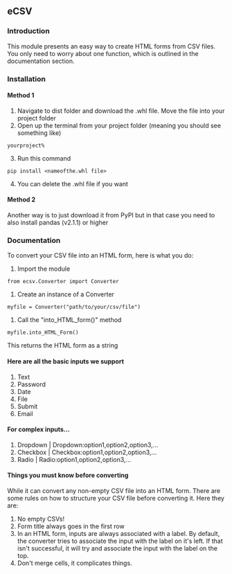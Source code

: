 ## eCSV
### Introduction
This module presents an easy way to create HTML forms from CSV files. You only need to worry about one function, which is outlined in the documentation section.
### Installation
#### Method 1
1. Navigate to dist folder and download the .whl file. Move the file into your project folder
2. Open up the terminal from your project folder (meaning you should see something like)
```
yourproject% 
```
3. Run this command
```
pip install <nameofthe.whl file>
```
4. You can delete the .whl file if you want
#### Method 2
Another way is to just download it from PyPI but in that case you need to also install pandas (v2.1.1) or higher
### Documentation
To convert your CSV file into an HTML form, here is what you do: 
1. Import the module
```
from ecsv.Converter import Converter
```
1. Create an instance of a Converter
```
myfile = Converter("path/to/your/csv/file")
```
1. Call the "into_HTML_form()" method
```
myfile.into_HTML_Form()
```
This returns the HTML form as a string
#### Here are all the basic inputs we support
1. Text
2. Password
3. Date
4. File
5. Submit
6. Email
#### For complex inputs...
1. Dropdown | Dropdown:option1,option2,option3,...
2. Checkbox | Checkbox:option1,option2,option3,...
3. Radio | Radio:option1,option2,option3,...
#### Things you must know before converting
While it can convert any non-empty CSV file into an HTML form. There are some rules on how to structure your CSV file before converting it. Here they are:
1. No empty CSVs!
2. Form title always goes in the first row
3. In an HTML form, inputs are always associated with a label. By default, the converter tries to associate the input with the label on it's left. If that isn't successful, it will try and associate the input with the label on the top. 
4. Don't merge cells, it complicates things.